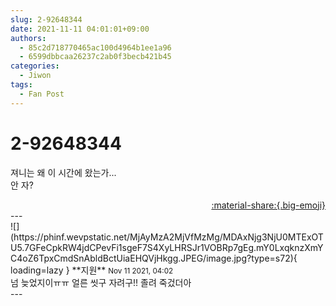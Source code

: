 ```yaml
---
slug: 2-92648344
date: 2021-11-11 04:01:01+09:00
authors:
  - 85c2d718770465ac100d4964b1ee1a96
  - 6599dbbcaa26237c2ab0f3becb421b45
categories:
  - Jiwon
tags:
  - Fan Post
---
```


# 2-92648344

<div class="post-container" markdown="1">
<div class="content-container md-sidebar__scrollwrap" markdown="1">

져니는 왜 이 시간에 왔는가...<br>안 자?

</div>
</div>

<div style="text-align: right;" markdown="1">
<a href="https://weverse.io/fromis9/fanpost/2-92648344" style="text-align: right;">:material-share:{.big-emoji}</a>
</div>
---

<div class="comments-container md-sidebar__scrollwrap" markdown="1">
<div class="comment" markdown="1">
<div class='id-container' markdown="1">
![](https://phinf.wevpstatic.net/MjAyMzA2MjVfMzMg/MDAxNjg3NjU0MTExOTU5.7GFeCpkRW4jdCPevFi1sgeF7S4XyLHRSJr1VOBRp7gEg.mY0LxqknzXmYC4oZ6TpxCmdSnAbldBctUiaEHQVjHkgg.JPEG/image.jpg?type=s72){ loading=lazy }
**<span class="artist">지원</span>** <small>Nov 11 2021, 04:02</small><br>
</div>
<div class='comment-body' markdown="1">
넘 늦었지이ㅠㅠ 얼른 씻구 자려구!! 졸려 죽겄더아
</div>
</div>
</div>
---
